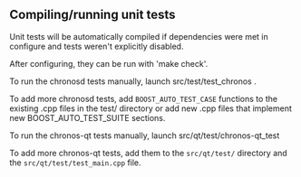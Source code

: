 Compiling/running unit tests
------------------------------------

Unit tests will be automatically compiled if dependencies were met in configure
and tests weren't explicitly disabled.

After configuring, they can be run with 'make check'.

To run the chronosd tests manually, launch src/test/test_chronos .

To add more chronosd tests, add `BOOST_AUTO_TEST_CASE` functions to the existing
.cpp files in the test/ directory or add new .cpp files that
implement new BOOST_AUTO_TEST_SUITE sections.

To run the chronos-qt tests manually, launch src/qt/test/chronos-qt_test

To add more chronos-qt tests, add them to the `src/qt/test/` directory and
the `src/qt/test/test_main.cpp` file.
